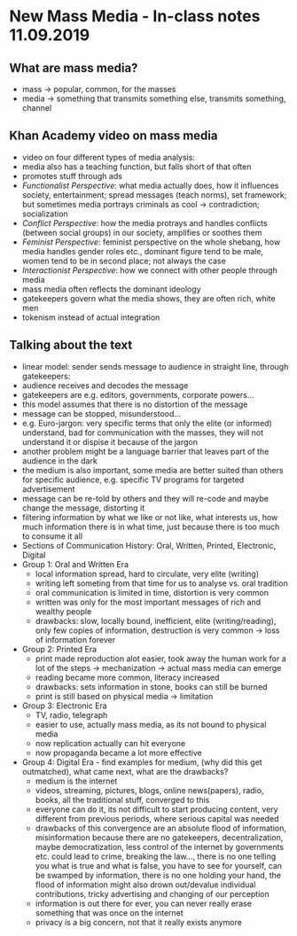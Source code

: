 # New Mass Media - In-class notes 11.09.2019

## What are mass media?

- mass -> popular, common, for the masses
- media -> something that transmits something else, transmits something,
  channel

## Khan Academy video on mass media

- video on four different types of media analysis:
- media also has a teaching function, but falls short of that often
- promotes stuff through ads
- _Functionalist Perspective_: what media actually does, how it influences
  society, entertainment; spread messages (teach norms), set framework; but
  sometimes media portrays criminals as cool -> contradiction; socialization
- _Conflict Perspective_: how the media protrays and handles conflicts (between
  social groups) in our society, amplifies or soothes them
- _Feminist Perspective_: feminist perspective on the whole shebang, how media
  handles gender roles etc., dominant figure tend to be male, women tend to be
  in second place; not always the case
- _Interactionist Perspective_: how we connect with other people through media
- mass media often reflects the dominant ideology
- gatekeepers govern what the media shows, they are often rich, white men
- tokenism instead of actual integration

## Talking about the text

- linear model: sender sends message to audience in straight line, through
  gatekeepers:
- audience receives and decodes the message
- gatekeepers are e.g. editors, governments, corporate powers...
- this model assumes that there is no distortion of the message
- message can be stopped, misunderstood...
- e.g. Euro-jargon: very specific terms that only the elite (or informed) understand,
  bad for communication with the masses, they will not understand it or
  dispise it because of the jargon
- another problem might be a language barrier that leaves part of the
  audience in the dark
- the medium is also important, some media are better suited than others
  for specific audience, e.g. specific TV programs for targeted
  advertisement
- message can be re-told by others and they will re-code and maybe change
  the message, distorting it
- filtering information by what we like or not like, what interests us, how
  much information there is in what time, just because there is too much to
  consume it all
- Sections of Communication History: Oral, Written, Printed, Electronic,
  Digital
- Group 1: Oral and Written Era
    - local information spread, hard to circulate, very elite (writing)
    - writing left someting from that time for us to analyse vs. oral tradition
    - oral communication is limited in time, distortion is very common
    - written was only for the most important messages of rich and wealthy
      people
    - drawbacks: slow, locally bound, inefficient, elite (writing/reading),
      only few copies of information, destruction is very common -> loss of
      information forever
- Group 2: Printed Era
    - print made reproduction alot easier, took away the human work for a lot
      of the steps -> mechanization -> actual mass media can emerge
    - reading became more common, literacy increased
    - drawbacks: sets information in stone, books can still be burned
    - print is still based on physical media -> limitation
- Group 3: Electronic Era
    - TV, radio, telegraph
    - easier to use, actually mass media, as its not bound to physical media
    - now replication actually can hit everyone
    - now propaganda became a lot more effective
- Group 4: Digital Era - find examples for medium, (why did this get outmatched),
  what came next, what are the drawbacks?
    - medium is the internet
    - videos, streaming, pictures, blogs, online news(papers), radio, books,
      all the traditional stuff, converged to this
    - everyone can do it, its not difficult to start producing content, very
      different from previous periods, where serious capital was needed
    - drawbacks of this convergence are an absolute flood of information,
      misinformation because there are no gatekeepers, decentralization, maybe
      democratization, less control of the internet by governments etc. could
      lead to crime, breaking the law..., there is no one telling you what is
      true and what is false, you have to see for yourself, can be swamped by
      information, there is no one holding your hand, the flood of information
      might also drown out/devalue individual contributions, tricky advertising
      and changing of our perception
    - information is out there for ever, you can never really erase something
      that was once on the internet
    - privacy is a big concern, not that it really exists anymore

